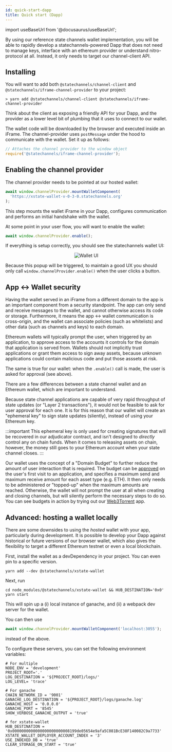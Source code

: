 ```yaml
---
id: quick-start-dapp
title: Quick start (Dapp)
---
```


import useBaseUrl from '@docusaurus/useBaseUrl';

By using our reference state channels wallet implementation, you will be able to rapidly develop a statechannels-powered Dapp that does not need to manage keys, interface with an ethereum provider or understand nitro-protocol at all. Instead, it only needs to target our channel-client API.

## Installing

You will want to add both `@statechannels/channel-client` and `@statechannels/iframe-channel-provider` to your project:

```console
> yarn add @statechannels/channel-client @statechannels/iframe-channel-provider
```

Think about the client as exposing a friendly API for your Dapp, and the provider as a lower level bit of plumbing that it uses to connect to our wallet.

The wallet code will be downloaded by the browser and executed inside an iFrame. The channel-provider uses `postMessage` under the hood to communicate with the wallet. Set it up as follows:

```typescript
// Attaches the channel provider to the window object
require('@statechannels/iframe-channel-provider');
```

## Enabling the channel provider

The channel provider needs to be pointed at our hosted wallet:

```typescript
await window.channelProvider.mountWalletComponent(
  'https://xstate-wallet-v-0-3-0.statechannels.org'
);
```

This step mounts the wallet iFrame in your Dapp, configures communication and performs an initial handshake with the wallet.

At some point in your user flow, you will want to enable the wallet:

```typescript
await window.channelProvider.enable();
```

If everything is setup correctly, you should see the statechannels wallet UI:

<p align="center">
<img alt="Wallet UI" src={useBaseUrl('img/wallet-ui.png')} className="drop-shadow"/>
</p>

Because this popup will be triggered, to maintain a good UX you should only call `window.channelProvider.enable()` when the user clicks a button.

## App <-> Wallet security

Having the wallet served in an iFrame from a different domain to the app is an important component from a security standpoint. The app can only send and receive messages to the wallet, and cannot otherwise access its code or storage. Furthermore, it means the app <-> wallet communication is cross-origin, and the wallet can associate policies (such as whitelists) and other data (such as channels and keys) to each domain.

Ethereum wallets will typically prompt the user, when triggered by an application, to approve access to the accounts it controls for the domain that application is served from. Wallets should not implicitly trust applications or grant them access to sign away assets, because unknown applications could contain malicious code and put those asssets at risk.

The same is true for our wallet: when the `.enable()` call is made, the user is asked for approval (see above).

There are a few differences between a state channel wallet and an Ethereum wallet, which are important to understand.

Because state channel applications are capable of very rapid throughput of state updates (or "Layer 2 transactions"), it would not be feasible to ask for user approval for each one. It is for this reason that our wallet will create an "ephemeral key" to sign state updates (sliently), instead of using your Ethereum key.

:::important
This ephemeral key is only used for creating signatures that will be recovered in our adjudicator contract, and isn't designed to _directly_ control any on chain funds. When it comes to releasing assets on chain, however, the money still goes to your Ethereum account when your state channel closes.
:::

Our wallet uses the concept of a "Domain Budget" to further reduce the amount of user interaction that is required. The budget can be [approved](typescript-api/channel-client.channelclient.approvebudgetandfund) on the user's first visit to an application, and specifies a maximum send and maximum receive amount for each asset type (e.g. ETH). It then only needs to be administered or "topped-up" when the maximum amounts are reached. Otherwise, the wallet will not prompt the user at all when creating and closing channels, but will silently perform the necessary steps to do so. You can see budgets in action by trying out our [Web3Torrent](https://web3torrent.statechannels.org/) app.

## Advanced: hosting a wallet locally

There are some downsides to using the _hosted_ wallet with your app, particularly during development. It is possible to develop your Dapp against historical or future versions of our browser wallet, which also gives the flexibility to target a different Ethereum testnet or even a local blockchain.

First, install the wallet as a devDependency in your project. You can even pin to a specific version.

```shell
yarn add --dev @statechannels/xstate-wallet
```

Next, run

```shell
cd node_modules/@statechannels/xstate-wallet && HUB_DESTINATION='0x0' yarn start
```

This will spin up a (i) local instance of ganache, and (ii) a webpack dev server for the wallet.

You can then use

```typescript
await window.channelProvider.mountWalletComponent('localhost:3055');
```

instead of the above.

To configure these servers, you can set the following environment variables:

```
# For multiple
NODE_ENV = 'development'
PROJECT_ROOT='.'
LOG_DESTINATION = '${PROJECT_ROOT}/logs/'
LOG_LEVEL= 'trace'

# For ganache
CHAIN_NETWORK_ID = '9001'
GANACHE_LOG_DESTINATION = '${PROJECT_ROOT}/logs/ganache.log'
GANACHE_HOST = '0.0.0.0'
GANACHE_PORT = '8545'
SHOW_VERBOSE_GANACHE_OUTPUT = 'true'

# for xstate-wallet
HUB_DESTINATION = '0x0000000000000000000000008199de05654e9afa5C081BcE38F140082C9a7733'
XSTATE_WALLET_DEPLOYER_ACCOUNT_INDEX = '3'
USE_INDEXED_DB = 'true'
CLEAR_STORAGE_ON_START = 'true'
```
